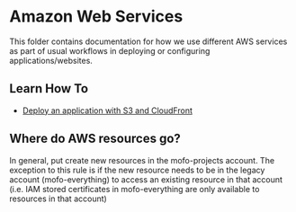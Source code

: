 # Amazon Web Services
This folder contains documentation for how we use different AWS services as part of usual workflows in deploying or configuring applications/websites.

## Learn How To
- [Deploy an application with S3 and CloudFront](https://github.com/MozillaFoundation/mofo-devops/blob/master/docs/aws/deploy-s3.md)

## Where do AWS resources go?

In general, put create new resources in the mofo-projects account. The exception to this rule is if the new resource needs to be in the legacy account (mofo-everything) to access an existing resource in that account (i.e. IAM stored certificates in mofo-everything are only available to resources in that account)
